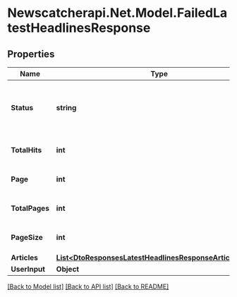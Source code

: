 # Newscatcherapi.Net.Model.FailedLatestHeadlinesResponse

## Properties

Name | Type | Description | Notes
------------ | ------------- | ------------- | -------------
**Status** | **string** |  | [optional] [default to "No Matches for your search"]
**TotalHits** | **int** |  | [optional] [default to 0]
**Page** | **int** |  | [optional] [default to 0]
**TotalPages** | **int** |  | [optional] [default to 0]
**PageSize** | **int** |  | [optional] [default to 0]
**Articles** | [**List&lt;DtoResponsesLatestHeadlinesResponseArticleResult&gt;**](DtoResponsesLatestHeadlinesResponseArticleResult.md) |  | [optional] 
**UserInput** | **Object** |  | 

[[Back to Model list]](../README.md#documentation-for-models) [[Back to API list]](../README.md#documentation-for-api-endpoints) [[Back to README]](../README.md)

